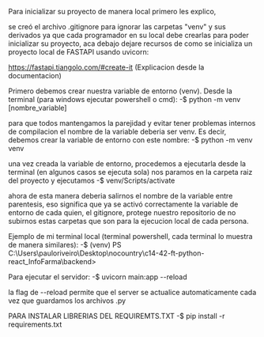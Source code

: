 Para inicializar su proyecto de manera local primero les explico,

se creó el archivo .gitignore para ignorar las carpetas "venv" y sus derivados ya que cada programador en su local debe crearlas para poder inicializar su proyecto, aca debajo dejare recursos de como se inicializa un proyecto local de FASTAPI usando uvicorn:

https://fastapi.tiangolo.com/#create-it (Explicacion desde la documentacion)

Primero debemos crear nuestra variable de entorno (venv). Desde la terminal (para windows ejecutar powershell o cmd):
-$ python -m venv [nombre_variable]

para que todos mantengamos la parejidad y evitar tener problemas internos de compilacion el nombre de la variable deberia ser venv. Es decir, debemos crear la variable de entorno con este nombre:
-$ python -m venv venv


una vez creada la variable de entorno, procedemos a ejecutarla desde la terminal (en algunos casos se ejecuta sola)
nos paramos en la carpeta raiz del proyecto y ejecutamos
-$ venv/Scripts/activate

ahora de esta manera deberia salirnos el nombre de la variable entre parentesis, eso significa que ya se activó correctamente la variable de entorno de cada quien, el gitignore, protege nuestro repositorio de no subirnos estas carpetas que son para la ejecucion local de cada persona.

Ejemplo de mi terminal local (terminal powershell, cada terminal lo muestra de manera similares):
-$ (venv) PS C:\Users\pauloriveiro\Desktop\nocountry\c14-42-ft-python-react_InfoFarma\backend>

Para ejecutar el servidor:
-$ uvicorn main:app --reload

la flag de --reload permite que el server se actualice automaticamente cada vez que guardamos los archivos .py



PARA INSTALAR LIBRERIAS DEL REQUIREMTS.TXT
-$ pip install -r requirements.txt